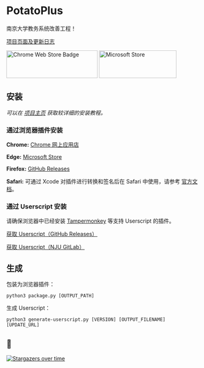 # PotatoPlus

南京大学教务系统改善工程！

[项目页面及更新日志](https://cubiccm.ddns.net/2019/09/potatojw-upgraded/)

<a href='https://chrome.google.com/webstore/detail/potatoplus/mokphlegfcilcbnjmhgfikjgnbnconba'><img src='https://storage.googleapis.com/web-dev-uploads/image/WlD8wC6g8khYWPJUsQceQkhXSlv1/HRs9MPufa1J1h5glNhut.png' alt='Chrome Web Store Badge' style='width: 238px; height: 72px;'/></a>
<a href='https://microsoftedge.microsoft.com/addons/detail/potatoplus/miofoebmeohjbieochdmaolpaneapmib'><img src='https://getbadgecdn.azureedge.net/images/en-us light.svg' alt='Microsoft Store' style='width: 202.5px; height: 72px;'/></a>

## 安装

*可以在 [项目主页](https://cubiccm.ddns.net/2019/09/potatojw-upgraded/) 获取较详细的安装教程。*

### 通过浏览器插件安装

**Chrome:** [Chrome 网上应用店](https://chrome.google.com/webstore/detail/potatoplus/mokphlegfcilcbnjmhgfikjgnbnconba)

**Edge:** [Microsoft Store](https://microsoftedge.microsoft.com/addons/detail/potatoplus/miofoebmeohjbieochdmaolpaneapmib)

**Firefox:** [GitHub Releases](https://github.com/cubiccm/potatoplus/releases/latest/download/PotatoPlus.xpi)

**Safari:** 可通过 Xcode 对插件进行转换和签名后在 Safari 中使用，请参考 [官方文档](https://developer.apple.com/documentation/safariservices/safari_web_extensions/converting_a_web_extension_for_safari)。

### 通过 Userscript 安装

请确保浏览器中已经安装 [Tampermonkey](https://tampermonkey.net) 等支持 Userscript 的插件。

[获取 Userscript（GitHub Releases）](https://github.com/cubiccm/potatoplus/releases/latest/download/potatoplus.user.js)

[获取 Userscript（NJU GitLab）](https://git.nju.edu.cn/Limos/cdn/-/raw/master/potatoplus.user.js)

## 生成

包装为浏览器插件：
```shell
python3 package.py [OUTPUT_PATH] 
```

生成 Userscript：

```shell
python3 generate-userscript.py [VERSION] [OUTPUT_FILENAME] [UPDATE_URL]
```

## 🌟

[![Stargazers over time](https://starchart.cc/cubiccm/PotatoPlus.svg)](https://starchart.cc/cubiccm/PotatoPlus)


